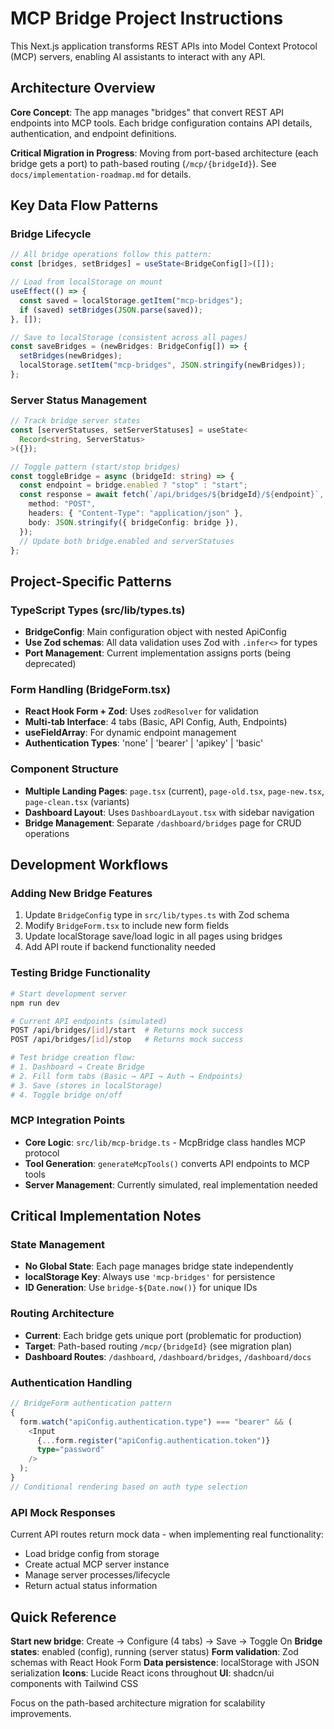 <!-- Use this file to provide workspace-specific custom instructions to Copilot. For more details, visit https://code.visualstudio.com/docs/copilot/copilot-customization#_use-a-githubcopilotinstructionsmd-file -->

# MCP Bridge Project Instructions

This Next.js application transforms REST APIs into Model Context Protocol (MCP) servers, enabling AI assistants to interact with any API.

## Architecture Overview

**Core Concept**: The app manages "bridges" that convert REST API endpoints into MCP tools. Each bridge configuration contains API details, authentication, and endpoint definitions.

**Critical Migration in Progress**: Moving from port-based architecture (each bridge gets a port) to path-based routing (`/mcp/{bridgeId}`). See `docs/implementation-roadmap.md` for details.

## Key Data Flow Patterns

### Bridge Lifecycle

```typescript
// All bridge operations follow this pattern:
const [bridges, setBridges] = useState<BridgeConfig[]>([]);

// Load from localStorage on mount
useEffect(() => {
  const saved = localStorage.getItem("mcp-bridges");
  if (saved) setBridges(JSON.parse(saved));
}, []);

// Save to localStorage (consistent across all pages)
const saveBridges = (newBridges: BridgeConfig[]) => {
  setBridges(newBridges);
  localStorage.setItem("mcp-bridges", JSON.stringify(newBridges));
};
```

### Server Status Management

```typescript
// Track bridge server states
const [serverStatuses, setServerStatuses] = useState<
  Record<string, ServerStatus>
>({});

// Toggle pattern (start/stop bridges)
const toggleBridge = async (bridgeId: string) => {
  const endpoint = bridge.enabled ? "stop" : "start";
  const response = await fetch(`/api/bridges/${bridgeId}/${endpoint}`, {
    method: "POST",
    headers: { "Content-Type": "application/json" },
    body: JSON.stringify({ bridgeConfig: bridge }),
  });
  // Update both bridge.enabled and serverStatuses
};
```

## Project-Specific Patterns

### TypeScript Types (src/lib/types.ts)

- **BridgeConfig**: Main configuration object with nested ApiConfig
- **Use Zod schemas**: All data validation uses Zod with `.infer<>` for types
- **Port Management**: Current implementation assigns ports (being deprecated)

### Form Handling (BridgeForm.tsx)

- **React Hook Form + Zod**: Uses `zodResolver` for validation
- **Multi-tab Interface**: 4 tabs (Basic, API Config, Auth, Endpoints)
- **useFieldArray**: For dynamic endpoint management
- **Authentication Types**: 'none' | 'bearer' | 'apikey' | 'basic'

### Component Structure

- **Multiple Landing Pages**: `page.tsx` (current), `page-old.tsx`, `page-new.tsx`, `page-clean.tsx` (variants)
- **Dashboard Layout**: Uses `DashboardLayout.tsx` with sidebar navigation
- **Bridge Management**: Separate `/dashboard/bridges` page for CRUD operations

## Development Workflows

### Adding New Bridge Features

1. Update `BridgeConfig` type in `src/lib/types.ts` with Zod schema
2. Modify `BridgeForm.tsx` to include new form fields
3. Update localStorage save/load logic in all pages using bridges
4. Add API route if backend functionality needed

### Testing Bridge Functionality

```bash
# Start development server
npm run dev

# Current API endpoints (simulated)
POST /api/bridges/[id]/start  # Returns mock success
POST /api/bridges/[id]/stop   # Returns mock success

# Test bridge creation flow:
# 1. Dashboard → Create Bridge
# 2. Fill form tabs (Basic → API → Auth → Endpoints)
# 3. Save (stores in localStorage)
# 4. Toggle bridge on/off
```

### MCP Integration Points

- **Core Logic**: `src/lib/mcp-bridge.ts` - McpBridge class handles MCP protocol
- **Tool Generation**: `generateMcpTools()` converts API endpoints to MCP tools
- **Server Management**: Currently simulated, real implementation needed

## Critical Implementation Notes

### State Management

- **No Global State**: Each page manages bridge state independently
- **localStorage Key**: Always use `'mcp-bridges'` for persistence
- **ID Generation**: Use `bridge-${Date.now()}` for unique IDs

### Routing Architecture

- **Current**: Each bridge gets unique port (problematic for production)
- **Target**: Path-based routing `/mcp/{bridgeId}` (see migration plan)
- **Dashboard Routes**: `/dashboard`, `/dashboard/bridges`, `/dashboard/docs`

### Authentication Handling

```typescript
// BridgeForm authentication pattern
{
  form.watch("apiConfig.authentication.type") === "bearer" && (
    <Input
      {...form.register("apiConfig.authentication.token")}
      type="password"
    />
  );
}
// Conditional rendering based on auth type selection
```

### API Mock Responses

Current API routes return mock data - when implementing real functionality:

- Load bridge config from storage
- Create actual MCP server instance
- Manage server processes/lifecycle
- Return actual status information

## Quick Reference

**Start new bridge**: Create → Configure (4 tabs) → Save → Toggle On
**Bridge states**: enabled (config), running (server status)
**Form validation**: Zod schemas with React Hook Form
**Data persistence**: localStorage with JSON serialization
**Icons**: Lucide React icons throughout
**UI**: shadcn/ui components with Tailwind CSS

Focus on the path-based architecture migration for scalability improvements.
